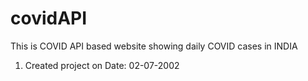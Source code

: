 # covidAPI
This is COVID API based website showing daily COVID cases in INDIA
1. Created project on Date: 02-07-2002